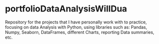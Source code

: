 # portfolioDataAnalysisWillDua
Repository for the projects that I have personally work with to practice, focusing on data Analysis with Python, using libraries such as: Pandas, Numpy, Seaborn, DataFrames, different Charts, reporting Data summaries, etc. 
